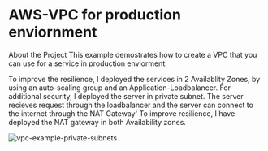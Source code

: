 # AWS-VPC for production enviornment

About the Project
 This example demostrates how to create a VPC that you can use for a service in production enviorment.

To improve the resilience, I deployed the services in 2 Availablity Zones, by using an auto-scaling group and an Application-Loadbalancer.
For additional security, I deployed the server in private subnet. The server recieves request through the loadbalancer and the server can connect to the internet through the NAT Gateway'
To improve resilience, I have deployed the NAT gateway in both Availability zones.

![vpc-example-private-subnets](https://github.com/Arjuncherott/AWS-VPC/assets/127583316/d029423d-1620-4849-b1f0-4bc456f248e1)
